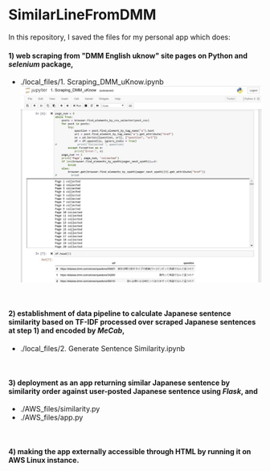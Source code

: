# SimilarLineFromDMM

>
In this repository, I saved the files for my personal app which does: 
####  1) web scraping from "DMM English uknow" site pages on Python and *selenium* package, 
   - ./local_files/1. Scraping_DMM_uKnow.ipynb 
   ![](./img/SimilarLineFromDMM_01.JPG)
</br>

####  2) establishment of data pipeline to calculate Japanese sentence similarity based on TF-IDF processed over scraped Japanese sentences at step 1) and encoded by *MeCab*, 
   - ./local_files/2. Generate Sentence Similarity.ipynb
</br>

####  3) deployment as an app returning similar Japanese sentence by similarity order against user-posted Japanese sentence using *Flask*, and 
   - ./AWS_files/similarity.py
   - ./AWS_files/app.py
</br>

####  4) making the app externally accessible through HTML by running it on AWS Linux instance.
</br>

